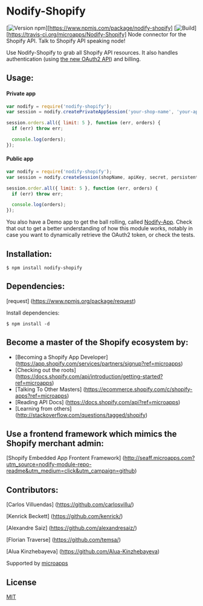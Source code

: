 # Nodify-Shopify

[![Version npm](https://img.shields.io/npm/v/nodify-shopify.svg)][https://www.npmjs.com/package/nodify-shopify]
[![Build](https://travis-ci.org/microapps/Nodify-Shopify.svg?branch=master)][https://travis-ci.org/microapps/Nodify-Shopify]
Node connector for the Shopify API. Talk to Shopify API speaking node!

Use Nodify-Shopify to grab all Shopify API resources.
It also handles authentication (using [the new OAuth2 API](http://www.shopify.com/technology/5922341-sound-the-trumpets-oauth2-has-arrived?ref=microapps)) and billing.

## Usage:

#### Private app

```js
var nodify = require('nodify-shopify');
var session = nodify.createPrivateAppSession('your-shop-name', 'your-api-key', 'your-password');

session.orders.all({ limit: 5 }, function (err, orders) {
  if (err) throw err;

  console.log(orders);
});
```

#### Public app

```js
var nodify = require('nodify-shopify');
var session = nodify.createSession(shopName, apiKey, secret, persistentOauth2Token);

session.order.all({ limit: 5 }, function (err, orders) {
  if (err) throw err;

  console.log(orders);
});
```

You also have a Demo app to get the ball rolling, called [Nodify-App](https://github.com/microapps/Nodify-App).
Check that out to get a better understanding of how this module works, notably in case you want to dynamically
retrieve the OAuth2 token, or check the tests.

## Installation:

```shell
$ npm install nodify-shopify
```

## Dependencies:

[request] (https://www.npmjs.org/package/request)

Install dependencies:

```shell
$ npm install -d
```

## Become a master of the Shopify ecosystem by:

* [Becoming a Shopify App Developer] (https://app.shopify.com/services/partners/signup?ref=microapps)
* [Checking out the roots] (https://docs.shopify.com/api/introduction/getting-started?ref=microapps)
* [Talking To Other Masters] (https://ecommerce.shopify.com/c/shopify-apps?ref=microapps)
* [Reading API Docs] (https://docs.shopify.com/api?ref=microapps)
* [Learning from others] (http://stackoverflow.com/questions/tagged/shopify)

## Use a frontend framework which mimics the Shopify merchant admin:
[Shopify Embedded App Frontent Framework] (http://seaff.microapps.com?utm_source=nodify-module-repo-readme&utm_medium=click&utm_campaign=github)

## Contributors:
[Carlos Villuendas] (https://github.com/carlosvillu/)

[Kenrick Beckett] (https://github.com/kenrick/)

[Alexandre Saiz] (https://github.com/alexandresaiz/)

[Florian Traverse] (https://github.com/temsa/)

[Alua Kinzhebayeva] (https://github.com/Alua-Kinzhebayeva)

Supported by [microapps](http://www.microapps.com/?utm_source=nodify-module-repo-readme&utm_medium=click&utm_campaign=github)


## License

[MIT](LICENSE)
